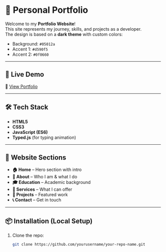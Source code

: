 # 🌌 Personal Portfolio

Welcome to my **Portfolio Website**!  
This site represents my journey, skills, and projects as a developer.  
The design is based on a **dark theme** with custom colors:

- Background: `#05012a`  
- Accent 1: `#d590f5`  
- Accent 2: `#0f0660`  

---

## 🚀 Live Demo
🔗 [View Portfolio](https://yourusername.github.io/your-repo-name/)

---

## 🛠️ Tech Stack
- **HTML5**
- **CSS3**
- **JavaScript (ES6)**
- **Typed.js** (for typing animation)

---

## 📂 Website Sections
- **🏠 Home** – Hero section with intro  
- **📖 About** – Who I am & what I do  
- **🎓 Education** – Academic background  
- **💼 Services** – What I can offer  
- **📂 Projects** – Featured work  
- **📞 Contact** – Get in touch  

---

## 📦 Installation (Local Setup)
1. Clone the repo:
   ```bash
   git clone https://github.com/yourusername/your-repo-name.git
